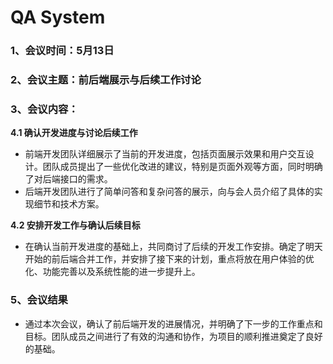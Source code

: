 # QA System

### 1、会议时间：5月13日

### 2、会议主题：前后端展示与后续工作讨论

### 3、会议内容：

**4.1 确认开发进度与讨论后续工作**
- 前端开发团队详细展示了当前的开发进度，包括页面展示效果和用户交互设计。团队成员提出了一些优化改进的建议，特别是页面外观等方面，同时明确了对后端接口的需求。
- 后端开发团队进行了简单问答和复杂问答的展示，向与会人员介绍了具体的实现细节和技术方案。

**4.2 安排开发工作与确认后续目标**
- 在确认当前开发进度的基础上，共同商讨了后续的开发工作安排。确定了明天开始的前后端合并工作，并安排了接下来的计划，重点将放在用户体验的优化、功能完善以及系统性能的进一步提升上。

### 5、会议结果
- 通过本次会议，确认了前后端开发的进展情况，并明确了下一步的工作重点和目标。团队成员之间进行了有效的沟通和协作，为项目的顺利推进奠定了良好的基础。
